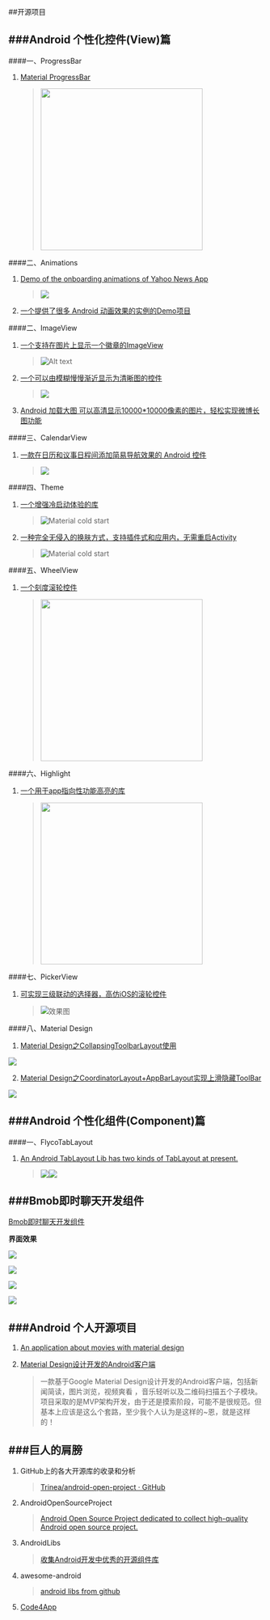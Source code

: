 ##开源项目

###Android 个性化控件(View)篇
---

####一、ProgressBar

1. [Material ProgressBar](http://www.jianshu.com/p/9d329bf2cc44)

	><img src="image/MaterialProgressBar.gif" width="320px"/>

####二、Animations 

1. [Demo of the onboarding animations of Yahoo News App](https://github.com/rahulrj/YahooNewsOnboarding)
	
	>![](https://s3-us-west-2.amazonaws.com/helptestbucket/yahoo-news-demo.gif)

2. [一个提供了很多 Android 动画效果的实例的Demo项目](https://github.com/hitherejoe/animate)

####二、ImageView

1. [一个支持在图片上显示一个徽章的ImageView](https://github.com/yesidlazaro/BadgedImageview)

	>![Alt text](https://github.com/yesidlazaro/BadgedImageview/blob/master/art/demo.png)

2. [一个可以由模糊慢慢渐近显示为清晰图的控件](https://github.com/wingjay/BlurImageView)
	
	>![](https://github.com/wingjay/BlurImageView/blob/master/ReadMe/blurImageView_nm.gif)

3. [Android 加载大图 可以高清显示10000*10000像素的图片，轻松实现微博长图功能](https://github.com/LuckyJayce/LargeImage)

####三、CalendarView

1. [一款在日历和议事日程间添加简易导航效果的 Android 控件](https://github.com/Tibolte/AgendaCalendarView)

	>![](https://raw.githubusercontent.com/Tibolte/AgendaCalendarView/master/demo.gif)  

####四、Theme

1. [一个增强冷启动体验的库](https://github.com/DreaminginCodeZH/MaterialColdStart)

	>![Material cold start](image/blank_cold_start.gif)

2. [一种完全无侵入的换肤方式，支持插件式和应用内，无需重启Activity](https://github.com/hongyangAndroid/AndroidChangeSkin)

	>![Material cold start](image/changeskin_sc.gif)

####五、WheelView

1. [一个刻度滚轮控件](https://github.com/lantouzi/WheelView-Android)

	><img src="https://raw.githubusercontent.com/lantouzi/WheelView-Android/master/preview/demo.jpg" width="320px"/>

####六、Highlight

1. [一个用于app指向性功能高亮的库](https://github.com/hongyangAndroid/Highlight)

	><img src="image/highlight.gif" width="320px"/>

####七、PickerView

1. [可实现三级联动的选择器，高仿iOS的滚轮控件](https://github.com/alafighting/CharacterPickerView)

	>![效果图](image/Screenshot_2015-11-13-154813.gif)

####八、Material Design

1. [Material Design之CollapsingToolbarLayout使用](http://android.jobbole.com/82193/)

![](image/CollapsingToolbarLayout.gif)

2. [Material Design之CoordinatorLayout+AppBarLayout实现上滑隐藏ToolBar](http://android.jobbole.com/82188/)

![](image/CoordinatorLayout_AppBarLayout.gif)

###Android 个性化组件(Component)篇
---

####一、FlycoTabLayout
1. [An Android TabLayout Lib has two kinds of TabLayout at present.](https://github.com/H07000223/FlycoTabLayout)

	>![](https://github.com/H07000223/FlycoTabLayout/blob/master/preview_1.gif)![](https://github.com/H07000223/FlycoTabLayout/blob/master/preview_2.gif)



###Bmob即时聊天开发组件
---
[Bmob即时聊天开发组件](https://github.com/bmob/bmob-android-im-sdk)


**界面效果**

![](image/reg.png)

![](image/login.png)

![](image/session1.png)

![](image/chat1.png)

###Android 个人开源项目
---
1. [An application about movies with material design](https://github.com/saulmm/Material-Movies)

2. [Material Design设计开发的Android客户端](https://github.com/tb-yangshu/SimplifyReader)

	>一款基于Google Material Design设计开发的Android客户端，包括新闻简读，图片浏览，视频爽看 ，音乐轻听以及二维码扫描五个子模块。项目采取的是MVP架构开发，由于还是摸索阶段，可能不是很规范。但基本上应该是这么个套路，至少我个人认为是这样的~恩，就是这样的！

###巨人的肩膀
---
1. GitHub上的各大开源库的收录和分析

	>[Trinea/android-open-project · GitHub](https://github.com/Trinea/android-open-project)

2. AndroidOpenSourceProject

	>[Android Open Source Project dedicated to collect high-quality Android open source project.](http://www.androidopensourceproject.com/)

3. AndroidLibs

	>[收集Android开发中优秀的开源组件库](https://github.com/XXApple/AndroidLibs)

4. awesome-android

	>[android libs from github](https://github.com/snowdream/awesome-android)

5. [Code4App](http://a.code4app.com/category)